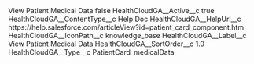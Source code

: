 <?xml version="1.0" encoding="UTF-8"?>
<CustomMetadata xmlns="http://soap.sforce.com/2006/04/metadata" xmlns:xsi="http://www.w3.org/2001/XMLSchema-instance" xmlns:xsd="http://www.w3.org/2001/XMLSchema">
    <label>View Patient Medical Data</label>
    <protected>false</protected>
    <values>
        <field>HealthCloudGA__Active__c</field>
        <value xsi:type="xsd:boolean">true</value>
    </values>
    <values>
        <field>HealthCloudGA__ContentType__c</field>
        <value xsi:type="xsd:string">Help Doc</value>
    </values>
    <values>
        <field>HealthCloudGA__HelpUrl__c</field>
        <value xsi:type="xsd:string">https://help.salesforce.com/articleView?id=patient_card_component.htm</value>
    </values>
    <values>
        <field>HealthCloudGA__IconPath__c</field>
        <value xsi:type="xsd:string">knowledge_base</value>
    </values>
    <values>
        <field>HealthCloudGA__Label__c</field>
        <value xsi:type="xsd:string">View Patient Medical Data</value>
    </values>
    <values>
        <field>HealthCloudGA__SortOrder__c</field>
        <value xsi:type="xsd:double">1.0</value>
    </values>
    <values>
        <field>HealthCloudGA__Type__c</field>
        <value xsi:type="xsd:string">PatientCard_medicalData</value>
    </values>
</CustomMetadata>
